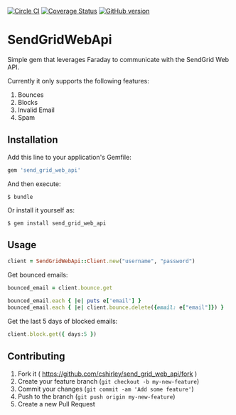 [![Circle CI](https://circleci.com/gh/cshirley/send_grid_web_api.svg?style=svg)](https://circleci.com/gh/cshirley/send_grid_web_api)
[![Coverage Status](https://coveralls.io/repos/cshirley/send_grid_web_api/badge.svg)](https://coveralls.io/r/cshirley/send_grid_web_api)
[![GitHub version](https://badge.fury.io/gh/cshirley%2Fsend_grid_web_api.svg)](http://badge.fury.io/gh/cshirley%2Fsend_grid_web_api)
# SendGridWebApi

Simple gem that leverages Faraday to communicate with the SendGrid Web API.

Currently it only supports the following features:

  1. Bounces
  2. Blocks
  3. Invalid Email
  4. Spam

## Installation

Add this line to your application's Gemfile:

```ruby
gem 'send_grid_web_api'
```

And then execute:

    $ bundle

Or install it yourself as:

    $ gem install send_grid_web_api

## Usage

   ```ruby
   client = SendGridWebApi::Client.new("username", "password")
   ```
   Get bounced emails:
   ```ruby
   bounced_email = client.bounce.get

   bounced_email.each { |e| puts e['email'] }
   bounced_email.each { |e| client.bounce.delete({email: e["email"]}) }
   ```

   Get the last 5 days of blocked emails:

   ```ruby
   client.block.get({ days:5 })
   ```

## Contributing

1. Fork it ( https://github.com/cshirley/send_grid_web_api/fork )
2. Create your feature branch (`git checkout -b my-new-feature`)
3. Commit your changes (`git commit -am 'Add some feature'`)
4. Push to the branch (`git push origin my-new-feature`)
5. Create a new Pull Request
